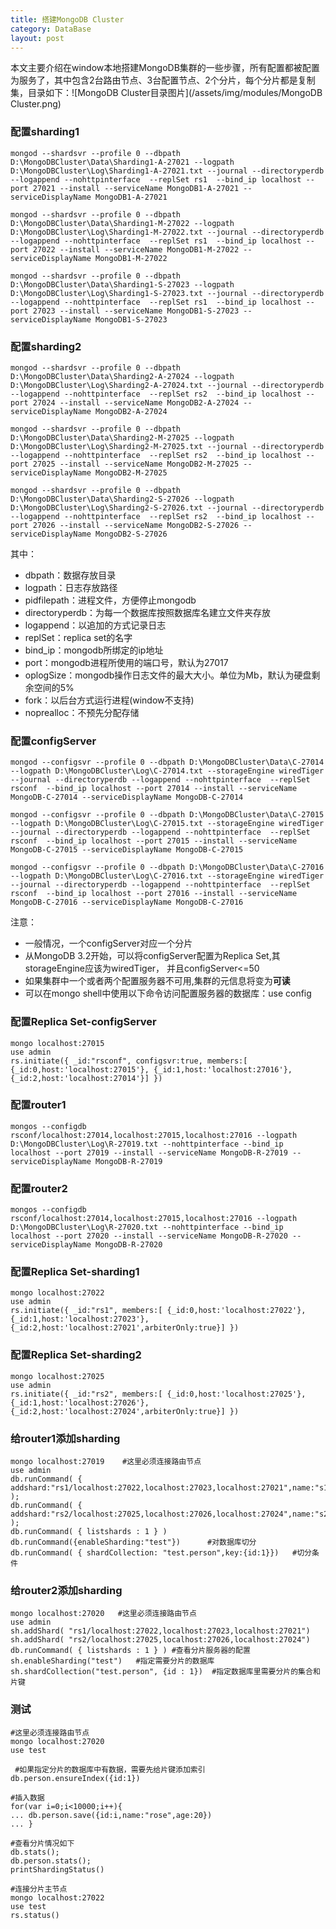 ```yaml
---
title: 搭建MongoDB Cluster
category: DataBase
layout: post
---
```


本文主要介绍在window本地搭建MongoDB集群的一些步骤，所有配置都被配置为服务了，其中包含2台路由节点、3台配置节点、2个分片，每个分片都是复制集，目录如下：![MongoDB Cluster目录图片](/assets/img/modules/MongoDB Cluster.png)

### 配置sharding1

```
mongod --shardsvr --profile 0 --dbpath D:\MongoDBCluster\Data\Sharding1-A-27021 --logpath D:\MongoDBCluster\Log\Sharding1-A-27021.txt --journal --directoryperdb --logappend --nohttpinterface  --replSet rs1  --bind_ip localhost --port 27021 --install --serviceName MongoDB1-A-27021 --serviceDisplayName MongoDB1-A-27021

mongod --shardsvr --profile 0 --dbpath D:\MongoDBCluster\Data\Sharding1-M-27022 --logpath D:\MongoDBCluster\Log\Sharding1-M-27022.txt --journal --directoryperdb --logappend --nohttpinterface  --replSet rs1  --bind_ip localhost --port 27022 --install --serviceName MongoDB1-M-27022 --serviceDisplayName MongoDB1-M-27022

mongod --shardsvr --profile 0 --dbpath D:\MongoDBCluster\Data\Sharding1-S-27023 --logpath D:\MongoDBCluster\Log\Sharding1-S-27023.txt --journal --directoryperdb --logappend --nohttpinterface  --replSet rs1  --bind_ip localhost --port 27023 --install --serviceName MongoDB1-S-27023 --serviceDisplayName MongoDB1-S-27023
```

### 配置sharding2

```
mongod --shardsvr --profile 0 --dbpath D:\MongoDBCluster\Data\Sharding2-A-27024 --logpath D:\MongoDBCluster\Log\Sharding2-A-27024.txt --journal --directoryperdb --logappend --nohttpinterface  --replSet rs2  --bind_ip localhost --port 27024 --install --serviceName MongoDB2-A-27024 --serviceDisplayName MongoDB2-A-27024

mongod --shardsvr --profile 0 --dbpath D:\MongoDBCluster\Data\Sharding2-M-27025 --logpath D:\MongoDBCluster\Log\Sharding2-M-27025.txt --journal --directoryperdb --logappend --nohttpinterface  --replSet rs2  --bind_ip localhost --port 27025 --install --serviceName MongoDB2-M-27025 --serviceDisplayName MongoDB2-M-27025

mongod --shardsvr --profile 0 --dbpath D:\MongoDBCluster\Data\Sharding2-S-27026 --logpath D:\MongoDBCluster\Log\Sharding2-S-27026.txt --journal --directoryperdb --logappend --nohttpinterface  --replSet rs2  --bind_ip localhost --port 27026 --install --serviceName MongoDB2-S-27026 --serviceDisplayName MongoDB2-S-27026
```
其中：
*   dbpath：数据存放目录
*   logpath：日志存放路径
*   pidfilepath：进程文件，方便停止mongodb
*   directoryperdb：为每一个数据库按照数据库名建立文件夹存放
*   logappend：以追加的方式记录日志
*   replSet：replica set的名字
*   bind_ip：mongodb所绑定的ip地址
*   port：mongodb进程所使用的端口号，默认为27017
*   oplogSize：mongodb操作日志文件的最大大小。单位为Mb，默认为硬盘剩余空间的5%
*   fork：以后台方式运行进程(window不支持)
*   noprealloc：不预先分配存储

### 配置configServer

```
mongod --configsvr --profile 0 --dbpath D:\MongoDBCluster\Data\C-27014 --logpath D:\MongoDBCluster\Log\C-27014.txt --storageEngine wiredTiger --journal --directoryperdb --logappend --nohttpinterface  --replSet rsconf  --bind_ip localhost --port 27014 --install --serviceName MongoDB-C-27014 --serviceDisplayName MongoDB-C-27014

mongod --configsvr --profile 0 --dbpath D:\MongoDBCluster\Data\C-27015 --logpath D:\MongoDBCluster\Log\C-27015.txt --storageEngine wiredTiger --journal --directoryperdb --logappend --nohttpinterface  --replSet rsconf  --bind_ip localhost --port 27015 --install --serviceName MongoDB-C-27015 --serviceDisplayName MongoDB-C-27015

mongod --configsvr --profile 0 --dbpath D:\MongoDBCluster\Data\C-27016 --logpath D:\MongoDBCluster\Log\C-27016.txt --storageEngine wiredTiger --journal --directoryperdb --logappend --nohttpinterface  --replSet rsconf  --bind_ip localhost --port 27016 --install --serviceName MongoDB-C-27016 --serviceDisplayName MongoDB-C-27016
```
注意：
*   一般情况，一个configServer对应一个分片
*   从MongoDB 3.2开始，可以将configServer配置为Replica Set,其storageEngine应该为wiredTiger，
    并且configServer<=50
*   如果集群中一个或者两个配置服务器不可用,集群的元信息将变为**可读**
*   可以在mongo shell中使用以下命令访问配置服务器的数据库：use config

### 配置Replica Set-configServer

```
mongo localhost:27015  
use admin  
rs.initiate({ _id:"rsconf", configsvr:true, members:[ {_id:0,host:'localhost:27015'}, {_id:1,host:'localhost:27016'},   
{_id:2,host:'localhost:27014'}] })
```

### 配置router1

```
mongos --configdb rsconf/localhost:27014,localhost:27015,localhost:27016 --logpath D:\MongoDBCluster\Log\R-27019.txt --nohttpinterface --bind_ip localhost --port 27019 --install --serviceName MongoDB-R-27019 --serviceDisplayName MongoDB-R-27019
```

### 配置router2

```
mongos --configdb rsconf/localhost:27014,localhost:27015,localhost:27016 --logpath D:\MongoDBCluster\Log\R-27020.txt --nohttpinterface --bind_ip localhost --port 27020 --install --serviceName MongoDB-R-27020 --serviceDisplayName MongoDB-R-27020
```

### 配置Replica Set-sharding1

```
mongo localhost:27022  
use admin  
rs.initiate({ _id:"rs1", members:[ {_id:0,host:'localhost:27022'}, {_id:1,host:'localhost:27023'},   
{_id:2,host:'localhost:27021',arbiterOnly:true}] })
```

### 配置Replica Set-sharding2

```
mongo localhost:27025  
use admin  
rs.initiate({ _id:"rs2", members:[ {_id:0,host:'localhost:27025'}, {_id:1,host:'localhost:27026'},   
{_id:2,host:'localhost:27024',arbiterOnly:true}] })
```

### 给router1添加sharding

```
mongo localhost:27019    #这里必须连接路由节点  
use admin
db.runCommand( { addshard:"rs1/localhost:27022,localhost:27023,localhost:27021",name:"s1"} );
db.runCommand( { addshard:"rs2/localhost:27025,localhost:27026,localhost:27024",name:"s2"} );
db.runCommand( { listshards : 1 } )
db.runCommand({enableSharding:"test"})      #对数据库切分
db.runCommand( { shardCollection: "test.person",key:{id:1}})   #切分条件
```

### 给router2添加sharding

```
mongo localhost:27020   #这里必须连接路由节点  
use admin
sh.addShard( "rs1/localhost:27022,localhost:27023,localhost:27021")
sh.addShard( "rs2/localhost:27025,localhost:27026,localhost:27024")
db.runCommand( { listshards : 1 } ) #查看分片服务器的配置
sh.enableSharding("test")   #指定需要分片的数据库
sh.shardCollection("test.person", {id : 1})  #指定数据库里需要分片的集合和片键
```

### 测试

```
#这里必须连接路由节点  
mongo localhost:27020  
use test

 #如果指定分片的数据库中有数据，需要先给片键添加索引
db.person.ensureIndex({id:1})

#插入数据
for(var i=0;i<10000;i++){  
... db.person.save({id:i,name:"rose",age:20})  
... }  

#查看分片情况如下
db.stats();
db.person.stats();
printShardingStatus()  

#连接分片主节点
mongo localhost:27022
use test
rs.status()
```
